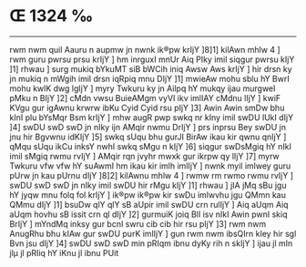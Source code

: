 # Œ 1324 ‰
---
rwm nwm quil Aauru n aupmw jn nwnk ik®pw krIjY ]8]1] kilAwn
mhlw 4 ] rwm guru pwrsu prsu krIjY ] hm inrguxI mnUr Aiq PIky imil
siqgur pwrsu kIjY ]1] rhwau ] surg mukiq bYkuMT siB bWCih iniq Awsw
Aws krIjY ] hir drsn ky jn mukiq n mWgih imil drsn iqRpiq mnu
DIjY ]1] mwieAw mohu sblu hY BwrI mohu kwlK dwg lgIjY ] myry Twkuru ky
jn Ailpq hY mukqy ijau murgweI pMku n BIjY ]2] cMdn vwsu BuieAMgm
vyVI ikv imlIAY cMdnu lIjY ] kwiF KVgu gur igAwnu krwrw ibKu Cyid Cyid
rsu pIjY ]3] Awin Awin smDw bhu kInI plu bYsMqr Bsm krIjY ] mhw
augR pwp swkq nr kIny imil swDU lUkI dIjY ]4] swDU swD swD jn nIky
ijn AMqir nwmu DrIjY ] prs inprsu Bey swDU jn jnu hir Bgvwnu idKIjY
]5] swkq sUqu bhu gurJI BirAw ikau kir qwnu qnIjY ] qMqu sUqu ikCu
inksY nwhI swkq sMgu n kIjY ]6] siqgur swDsMgiq hY nIkI imil sMgiq
rwmu rvIjY ] AMqir rqn jvyhr mwxk gur ikrpw qy lIjY ]7] myrw Twkuru
vfw vfw hY suAwmI hm ikau kir imlh imlIjY ] nwnk myil imlwey guru
pUrw jn kau pUrnu dIjY ]8]2] kilAwnu mhlw 4 ] rwmw rm rwmo rwmu
rvIjY ] swDU swD swD jn nIky imil swDU hir rMgu kIjY ]1] rhwau ] jIA
jMq sBu jgu hY jyqw mnu folq fol krIjY ] ik®pw ik®pw kir swDu imlwvhu
jgu QMmn kau QMmu dIjY ]1] bsuDw qlY qlY sB aUpir imil swDU crn rulIjY
] Aiq aUqm Aiq aUqm hovhu sB issit crn ql dIjY ]2] gurmuiK joiq
BlI isv nIkI Awin pwnI skiq BrIjY ] mYndMq inksy gur bcnI swru cib
cib hir rsu pIjY ]3] rwm nwm AnugRhu bhu kIAw gur swDU purK imlIjY ]
gun rwm nwm ibsQIrn kIey hir sgl Bvn jsu dIjY ]4] swDU swD swD
min pRIqm ibnu dyKy rih n skIjY ] ijau jl mIn jlµ jl pRIiq hY iKnu jl
ibnu PUit
####
